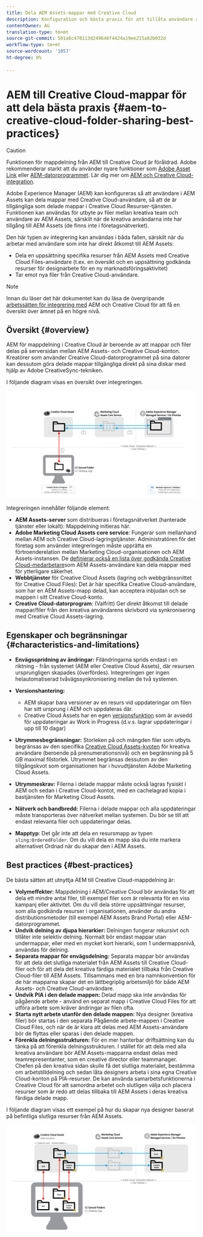 ```yaml
---
title: Dela AEM Assets-mappar med Creative Cloud
description: Konfiguration och bästa praxis för att tillåta användare av Adobe Experience Manager Assets att utbyta resursmappar med Adobe Creative Cloud-användare.
contentOwner: AG
translation-type: tm+mt
source-git-commit: 501a6c470113d249646f4424a19ee215a82b032d
workflow-type: tm+mt
source-wordcount: '1057'
ht-degree: 0%

---
```



# AEM till Creative Cloud-mappar för att dela bästa praxis {#aem-to-creative-cloud-folder-sharing-best-practices}

>[!CAUTION]
>
>Funktionen för mappdelning från AEM till Creative Cloud är föråldrad. Adobe rekommenderar starkt att du använder nyare funktioner som [Adobe Asset Link](https://helpx.adobe.com/enterprise/using/adobe-asset-link.html) eller [AEM-datorprogrammet](https://helpx.adobe.com/experience-manager/desktop-app/aem-desktop-app.html). Lär dig mer om [AEM och Creative Cloud-integration](/help/assets/aem-cc-integration-best-practices.md).

Adobe Experience Manager (AEM) kan konfigureras så att användare i AEM Assets kan dela mappar med Creative Cloud-användare, så att de är tillgängliga som delade mappar i Creative Cloud Resurser-tjänsten. Funktionen kan användas för utbyte av filer mellan kreativa team och användare av AEM Assets, särskilt när de kreativa användarna inte har tillgång till AEM Assets (de finns inte i företagsnätverket).

Den här typen av integrering kan användas i båda fallen, särskilt när du arbetar med användare som inte har direkt åtkomst till AEM Assets:

* Dela en uppsättning specifika resurser från AEM Assets med Creative Cloud Files-användare (t.ex. en översikt och en uppsättning godkända resurser för designarbete för en ny marknadsföringsaktivitet)
* Tar emot nya filer från Creative Cloud-användare.

>[!NOTE]
>
>Innan du läser det här dokumentet kan du läsa de övergripande [arbetssätten för integrering med](aem-cc-integration-best-practices.md) AEM och Creative Cloud för att få en översikt över ämnet på en högre nivå.

## Översikt {#overview}

AEM för mappdelning i Creative Cloud är beroende av att mappar och filer delas på serversidan mellan AEM Assets- och Creative Cloud-konton. Kreatörer som använder Creative Cloud-datorprogrammet på sina datorer kan dessutom göra delade mappar tillgängliga direkt på sina diskar med hjälp av Adobe CreativeSync-tekniken.

I följande diagram visas en översikt över integreringen.

![chlimage_1-406](assets/chlimage_1-406.png)

Integreringen innehåller följande element:

* **AEM Assets-server** som distribueras i företagsnätverket (hanterade tjänster eller lokalt): Mappdelning initieras här.
* **Adobe Marketing Cloud Assets core service**: Fungerar som mellanhand mellan AEM och Creative Cloud-lagringstjänster. Administratören för det företag som använder integreringen måste upprätta en förtroenderelation mellan Marketing Cloud-organisationen och AEM Assets-instansen. De [definierar också en lista över godkända Creative Cloud-medarbetare](https://docs.adobe.com/content/help/en/core-services/interface/assets/t-admin-add-cc-user.html)som AEM Assets-användare kan dela mappar med för ytterligare säkerhet.
* **Webbtjänster** för Creative Cloud Assets (lagring och webbgränssnittet för Creative Cloud Files): Det är här specifika Creative Cloud-användare, som har en AEM Assets-mapp delad, kan acceptera inbjudan och se mappen i sitt Creative Cloud-konto.
* **Creative Cloud-datorprogram**: (Valfritt) Ger direkt åtkomst till delade mappar/filer från den kreativa användarens skrivbord via synkronisering med Creative Cloud Assets-lagring.

## Egenskaper och begränsningar {#characteristics-and-limitations}

* **Envägsspridning av ändringar:** Filändringarna sprids endast i en riktning - från systemet (AEM eller Creative Cloud Assets), där resursen ursprungligen skapades (överfördes). Integreringen ger ingen helautomatiserad tvåvägssynkronisering mellan de två systemen.

* **Versionshantering:**

   * AEM skapar bara versioner av en resurs vid uppdateringar om filen har sitt ursprung i AEM och uppdateras där.
   * Creative Cloud Assets har en egen [versionsfunktion](https://helpx.adobe.com/creative-cloud/help/versioning-faq.html) som är avsedd för uppdateringar av Work in Progress (d.v.s. lagrar uppdateringar i upp till 10 dagar)

* **Utrymmesbegränsningar:** Storleken på och mängden filer som utbyts begränsas av den specifika [Creative Cloud Assets-kvoten](https://helpx.adobe.com/creative-cloud/kb/file-storage-quota.html) för kreativa användare (beroende på prenumerationsnivå) och en begränsning på 5 GB maximal filstorlek. Utrymmet begränsas dessutom av den tillgångskvot som organisationen har i huvudtjänsten Adobe Marketing Cloud Assets.

* **Utrymmeskrav:** Filerna i delade mappar måste också lagras fysiskt i AEM och sedan i Creative Cloud-kontot, med en cachelagrad kopia i bastjänsten för Marketing Cloud Assets.
* **Nätverk och bandbredd:** Filerna i delade mappar och alla uppdateringar måste transporteras över nätverket mellan systemen. Du bör se till att endast relevanta filer och uppdateringar delas.
* **Mapptyp**: Det går inte att dela en resursmapp av typen `sling:OrderedFolder`. Om du vill dela en mapp ska du inte markera alternativet Ordnad när du skapar den i AEM Assets.

## Best practices {#best-practices}

De bästa sätten att utnyttja AEM till Creative Cloud-mappdelning är:

* **Volymeffekter:** Mappdelning i AEM/Creative Cloud bör användas för att dela ett mindre antal filer, till exempel filer som är relevanta för en viss kampanj eller aktivitet. Om du vill dela större uppsättningar resurser, som alla godkända resurser i organisationen, använder du andra distributionsmetoder (till exempel AEM Assets Brand Portal) eller AEM-datorprogrammet.
* **Undvik delning av djupa hierarkier:** Delningen fungerar rekursivt och tillåter inte selektiv delning. Normalt bör endast mappar utan undermappar, eller med en mycket kort hierarki, som 1 undermappsnivå, användas för delning.
* **Separata mappar för envägsdelning:** Separata mappar bör användas för att dela det slutliga materialet från AEM Assets till Creative Cloud-filer och för att dela det kreativa färdiga materialet tillbaka från Creative Cloud-filer till AEM Assets. Tillsammans med en bra namnkonvention för de här mapparna skapar det en lättbegriplig arbetsmiljö för både AEM Assets- och Creative Cloud-användare.
* **Undvik PIA i den delade mappen:** Delad mapp ska inte användas för pågående arbete - använd en separat mapp i Creative Cloud Files för att utföra arbete som kräver ändringar av filen ofta.
* **Starta nytt arbete utanför den delade mappen:** Nya designer (kreativa filer) bör startas i den separata Pågående arbete-mappen i Creative Cloud Files, och när de är klara att delas med AEM Assets-användare bör de flyttas eller sparas i den delade mappen.
* **Förenkla delningsstrukturen:** För en mer hanterbar driftsättning kan du tänka på att förenkla delningsstrukturen. I stället för att dela med alla kreativa användare bör AEM Assets-mapparna endast delas med teamrepresentanter, som en creative director eller teammanager. Chefen på den kreativa sidan skulle få det slutliga materialet, bestämma om arbetstilldelning och sedan låta designers arbeta i sina egna Creative Cloud-konton på PIA-resurser. De kan använda samarbetsfunktionerna i Creative Cloud för att samordna arbetet och slutligen välja och placera resurser som är redo att delas tillbaka till AEM Assets i deras kreativa färdiga delade mapp.

I följande diagram visas ett exempel på hur du skapar nya designer baserat på befintliga slutliga resurser från AEM Assets.

![chlimage_1-407](assets/chlimage_1-407.png)
